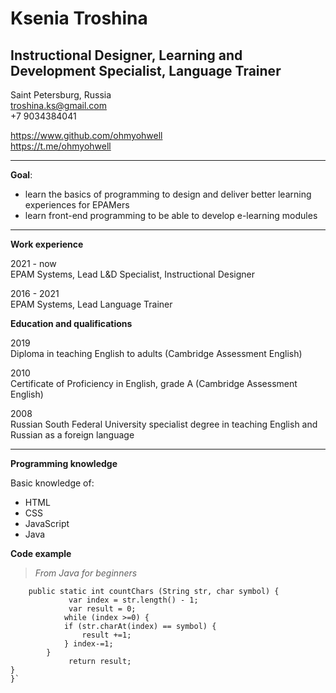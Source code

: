 # Ksenia Troshina 


## Instructional Designer, Learning and Development Specialist, Language Trainer

Saint Petersburg, Russia  
<troshina.ks@gmail.com>   
+7 9034384041   

https://www.github.com/ohmyohwell  
https://t.me/ohmyohwell  

***

**Goal**: 
* learn the basics of programming to design and deliver better learning experiences for EPAMers 
* learn front-end programming to be able to develop e-learning modules 

***
**Work experience**

2021 - now  
EPAM Systems, Lead L&D Specialist, Instructional Designer

2016 - 2021   
EPAM Systems, Lead Language Trainer

**Education and qualifications**

2019  
Diploma in teaching English to adults (Cambridge Assessment English)  

2010   
Certificate of Proficiency in English, grade A (Cambridge Assessment English)

2008  
Russian South Federal University
specialist degree in teaching English and Russian as a foreign language


***
**Programming knowledge**

Basic knowledge of:
* HTML
* CSS
* JavaScript
* Java

**Code example** 
>*From Java for beginners*
```public class App {. 
    public static int countChars (String str, char symbol) {
             var index = str.length() - 1;
             var result = 0;
            while (index >=0) {
            if (str.charAt(index) == symbol) {
                result +=1;
            } index-=1;
        }   
             return result;
}
}`
        
